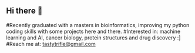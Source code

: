 ## Hi there 👋
#Recently graduated with a masters in bioinformatics, improving my python coding skills with some projects here and there.
#Interested in: machine learning and AI, cancer biology, protein structures and drug discovery :]
#Reach me at: tastytrifle@gmail.com
<!--
**trifle99/trifle99** is a ✨ _special_ ✨ repository because its `README.md` (this file) appears on your GitHub profile.

Here are some ideas to get you started:

- 🔭 I’m currently working on ...
- 🌱 I’m currently learning ...
- 👯 I’m looking to collaborate on ...
- 🤔 I’m looking for help with ...
- 💬 Ask me about ...
- 📫 How to reach me: ...
- 😄 Pronouns: ...
- ⚡ Fun fact: ...
-->
